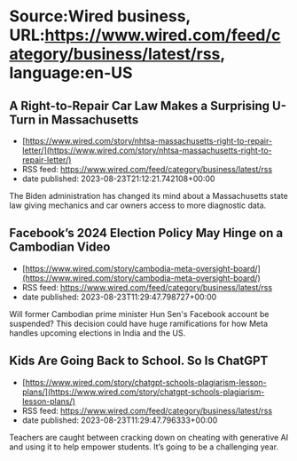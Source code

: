 # Source:Wired business, URL:https://www.wired.com/feed/category/business/latest/rss, language:en-US

## A Right-to-Repair Car Law Makes a Surprising U-Turn in Massachusetts
 - [https://www.wired.com/story/nhtsa-massachusetts-right-to-repair-letter/](https://www.wired.com/story/nhtsa-massachusetts-right-to-repair-letter/)
 - RSS feed: https://www.wired.com/feed/category/business/latest/rss
 - date published: 2023-08-23T21:12:21.742108+00:00

The Biden administration has changed its mind about a Massachusetts state law giving mechanics and car owners access to more diagnostic data.

## Facebook’s 2024 Election Policy May Hinge on a Cambodian Video
 - [https://www.wired.com/story/cambodia-meta-oversight-board/](https://www.wired.com/story/cambodia-meta-oversight-board/)
 - RSS feed: https://www.wired.com/feed/category/business/latest/rss
 - date published: 2023-08-23T11:29:47.798727+00:00

Will former Cambodian prime minister Hun Sen's Facebook account be suspended? This decision could have huge ramifications for how Meta handles upcoming elections in India and the US.

## Kids Are Going Back to School. So Is ChatGPT
 - [https://www.wired.com/story/chatgpt-schools-plagiarism-lesson-plans/](https://www.wired.com/story/chatgpt-schools-plagiarism-lesson-plans/)
 - RSS feed: https://www.wired.com/feed/category/business/latest/rss
 - date published: 2023-08-23T11:29:47.796333+00:00

Teachers are caught between cracking down on cheating with generative AI and using it to help empower students. It’s going to be a challenging year.

